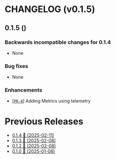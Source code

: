 # CHANGELOG (v0.1.5)

## 0.1.5 ()

### Backwards incompatible changes for 0.1.4
 * None

### Bug fixes
 * None

### Enhancements
 * [[`PR-8`](https://github.com/thiagoesteves/observer_web/pull/8)] Adding Metrics using telemetry

# Previous Releases
 * [0.1.4 🚀 (2025-02-11)](https://github.com/thiagoesteves/observer_web/blob/v0.1.4/CHANGELOG.md)
 * [0.1.3 🚀 (2025-02-08)](https://github.com/thiagoesteves/observer_web/blob/v0.1.3/CHANGELOG.md)
 * [0.1.2 🚀 (2025-02-08)](https://github.com/thiagoesteves/observer_web/blob/v0.1.2/CHANGELOG.md)
 * [0.1.0 🚀 (2025-01-06)](https://github.com/thiagoesteves/observer_web/blob/v0.1.0/CHANGELOG.md)